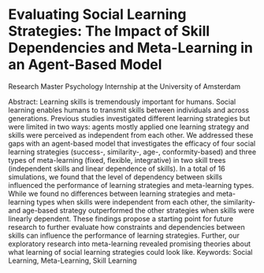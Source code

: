 # Evaluating Social Learning Strategies: The Impact of Skill Dependencies and Meta-Learning in an Agent-Based Model
Research Master Psychology Internship at the University of Amsterdam

Abstract: 
Learning skills is tremendously important for humans. Social learning enables humans to transmit
skills between individuals and across generations. Previous studies investigated different learning
strategies but were limited in two ways: agents mostly applied one learning strategy and skills
were perceived as independent from each other. We addressed these gaps with an agent-based
model that investigates the efficacy of four social learning strategies (success-, similarity-, age-,
conformity-based) and three types of meta-learning (fixed, flexible, integrative) in two skill trees
(independent skills and linear dependence of skills). In a total of 16 simulations, we found that
the level of dependency between skills influenced the performance of learning strategies and
meta-learning types. While we found no differences between learning strategies and
meta-learning types when skills were independent from each other, the similarity- and age-based
strategy outperformed the other strategies when skills were linearly dependent. These findings
propose a starting point for future research to further evaluate how constraints and dependencies
between skills can influence the performance of learning strategies. Further, our exploratory
research into meta-learning revealed promising theories about what learning of social learning
strategies could look like.
Keywords: Social Learning, Meta-Learning, Skill Learning
